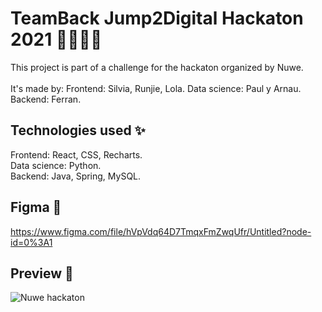 # TeamBack Jump2Digital Hackaton 2021 👨‍💻👩‍💻

This project is part of a challenge for the hackaton organized by Nuwe.<br/><br/>
It's made by:
Frontend: Silvia, Runjie, Lola.
Data science: Paul y Arnau.
Backend: Ferran.

## Technologies used ✨

Frontend: React, CSS, Recharts.<br/>
Data science: Python.<br/>
Backend: Java, Spring, MySQL.

## Figma 🎨

https://www.figma.com/file/hVpVdq64D7TmqxFmZwqUfr/Untitled?node-id=0%3A1

## Preview 👀

<img src="https://i.ibb.co/64X4667/nuwe.gif" alt="Nuwe hackaton" />
